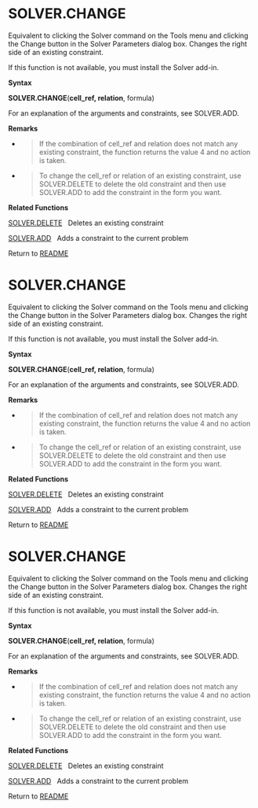 # SOLVER.CHANGE

Equivalent to clicking the Solver command on the Tools menu and clicking
the Change button in the Solver Parameters dialog box. Changes the right
side of an existing constraint.

If this function is not available, you must install the Solver add-in.

**Syntax**

**SOLVER.CHANGE**(**cell\_ref, relation**, formula)

For an explanation of the arguments and constraints, see SOLVER.ADD.

**Remarks**

  - > If the combination of cell\_ref and relation does not match any
    > existing constraint, the function returns the value 4 and no
    > action is taken.

  - > To change the cell\_ref or relation of an existing constraint, use
    > SOLVER.DELETE to delete the old constraint and then use SOLVER.ADD
    > to add the constraint in the form you want.


**Related Functions**

[SOLVER.DELETE](SOLVER.DELETE.md)&nbsp;&nbsp;&nbsp;Deletes an existing constraint

[SOLVER.ADD](SOLVER.ADD.md)&nbsp;&nbsp;&nbsp;Adds a constraint to the current problem



Return to [README](README.md#S)

# SOLVER.CHANGE

Equivalent to clicking the Solver command on the Tools menu and clicking
the Change button in the Solver Parameters dialog box. Changes the right
side of an existing constraint.

If this function is not available, you must install the Solver add-in.

**Syntax**

**SOLVER.CHANGE**(**cell\_ref, relation**, formula)

For an explanation of the arguments and constraints, see SOLVER.ADD.

**Remarks**

  - > If the combination of cell\_ref and relation does not match any
    > existing constraint, the function returns the value 4 and no
    > action is taken.

  - > To change the cell\_ref or relation of an existing constraint, use
    > SOLVER.DELETE to delete the old constraint and then use SOLVER.ADD
    > to add the constraint in the form you want.


**Related Functions**

[SOLVER.DELETE](SOLVER.DELETE.md)&nbsp;&nbsp;&nbsp;Deletes an existing constraint

[SOLVER.ADD](SOLVER.ADD.md)&nbsp;&nbsp;&nbsp;Adds a constraint to the current problem



Return to [README](README.md#S)

# SOLVER.CHANGE

Equivalent to clicking the Solver command on the Tools menu and clicking
the Change button in the Solver Parameters dialog box. Changes the right
side of an existing constraint.

If this function is not available, you must install the Solver add-in.

**Syntax**

**SOLVER.CHANGE**(**cell\_ref, relation**, formula)

For an explanation of the arguments and constraints, see SOLVER.ADD.

**Remarks**

  - > If the combination of cell\_ref and relation does not match any
    > existing constraint, the function returns the value 4 and no
    > action is taken.

  - > To change the cell\_ref or relation of an existing constraint, use
    > SOLVER.DELETE to delete the old constraint and then use SOLVER.ADD
    > to add the constraint in the form you want.


**Related Functions**

[SOLVER.DELETE](SOLVER.DELETE.md)&nbsp;&nbsp;&nbsp;Deletes an existing constraint

[SOLVER.ADD](SOLVER.ADD.md)&nbsp;&nbsp;&nbsp;Adds a constraint to the current problem



Return to [README](README.md#S)

